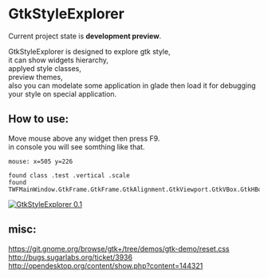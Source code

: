 GtkStyleExplorer
================

Current project state is __development preview__.  

GtkStyleExplorer is designed to explore gtk style,  
it can show widgets hierarchy,  
applyed style classes,  
preview themes,  
also you can modelate some application in glade then load it for debugging your style on special application.  

How to use:
-----------
Move mouse above any widget then press F9.  
in console you will see somthing like that.  

```
mouse: x=505 y=226

found class .test .vertical .scale
found TWFMainWindow.GtkFrame.GtkFrame.GtkAlignment.GtkViewport.GtkVBox.GtkHBox.GtkVBox.GtkHBox.GtkVScale
```

[![GtkStyleExplorer 0.1](http://storage2.static.itmages.ru/i/13/1002/s_1380698257_5654751_f96659aa11.png)](http://itmages.ru/image/view/1249611/f96659aa)

misc:
-----
https://git.gnome.org/browse/gtk+/tree/demos/gtk-demo/reset.css
http://bugs.sugarlabs.org/ticket/3936
http://opendesktop.org/content/show.php?content=144321
